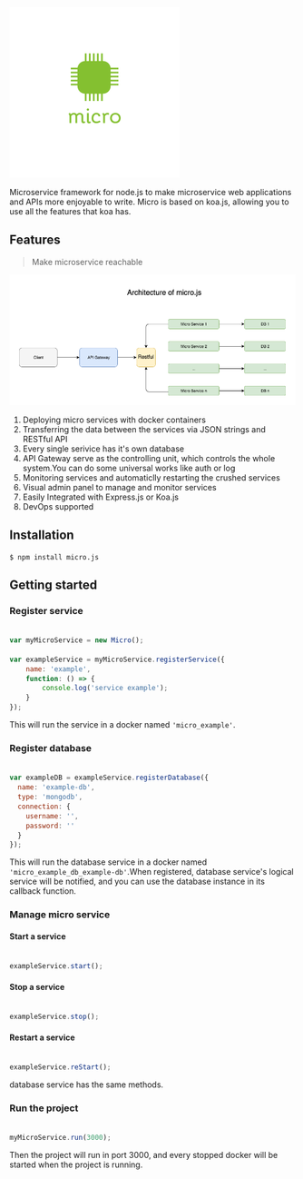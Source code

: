 ![arch](https://github.com/Authing/micro.js/blob/master/assets/logo.png?raw=true)

Microservice framework for node.js to make microservice web applications and APIs more enjoyable to write. Micro is based on koa.js, allowing you to use all the features that koa has.

## Features

> Make microservice reachable 

![arch](https://github.com/Authing/micro.js/blob/master/assets/Architecture.png?raw=true)

1. Deploying micro services with docker containers
2. Transferring the data between the services via JSON strings and RESTful API
3. Every single serivice has it's own database
4. API Gateway serve as the controlling unit, which controls the whole system.You can do some universal works like auth or log
5. Monitoring services and automaticlly restarting the crushed services
6. Visual admin panel to manage and monitor services
7. Easily Integrated with Express.js or Koa.js
8. DevOps supported

## Installation

```
$ npm install micro.js
```

## Getting started

### Register service

``` javascript

var myMicroService = new Micro();

var exampleService = myMicroService.registerService({
    name: 'example',
    function: () => {
        console.log('service example');
    }
});

```
This will run the service in a docker named ```'micro_example'```.

### Register database

``` javascript

var exampleDB = exampleService.registerDatabase({
  name: 'example-db',
  type: 'mongodb',
  connection: {
    username: '',
    password: ''
  }
});

```
This will run the database service in a docker named ```'micro_example_db_example-db'```.When registered, database service's  logical service will be notified, and you can use the database instance in its callback function.

### Manage micro service

#### Start a service

``` javascript

exampleService.start();

```

#### Stop a service

``` javascript

exampleService.stop();

```

#### Restart a service

``` javascript

exampleService.reStart();

```

database service has the same methods.

### Run the project

``` javascript

myMicroService.run(3000);

```

Then the project will run in port 3000, and every stopped docker will be started when the project is running.
